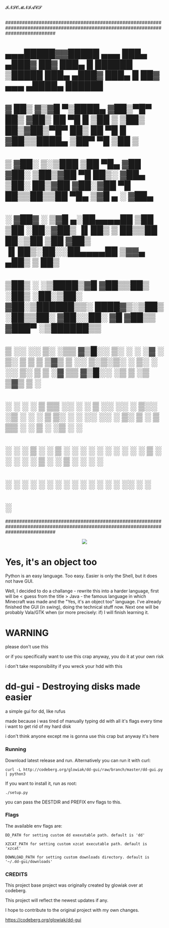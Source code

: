 ##
𝓘𝓝𝓢𝓞𝓜𝓝𝓘𝓐𝓒𝓢
##

##################################################################################################################################
#                                                                                                                                #
# ▄▄▄█████▓▓█████ ▄▄▄       ███▄ ▄███▓    ██▓ ███▄    █   ██████  ▒█████   ███▄ ▄███▓ ███▄    █  ██▓ ▄▄▄       ▄████▄    ██████  #
# ▓  ██▒ ▓▒▓█   ▀▒████▄    ▓██▒▀█▀ ██▒   ▓██▒ ██ ▀█   █ ▒██    ▒ ▒██▒  ██▒▓██▒▀█▀ ██▒ ██ ▀█   █ ▓██▒▒████▄    ▒██▀ ▀█  ▒██    ▒  #
# ▒ ▓██░ ▒░▒███  ▒██  ▀█▄  ▓██    ▓██░   ▒██▒▓██  ▀█ ██▒░ ▓██▄   ▒██░  ██▒▓██    ▓██░▓██  ▀█ ██▒▒██▒▒██  ▀█▄  ▒▓█    ▄ ░ ▓██▄    #
# ░ ▓██▓ ░ ▒▓█  ▄░██▄▄▄▄██ ▒██    ▒██    ░██░▓██▒  ▐▌██▒  ▒   ██▒▒██   ██░▒██    ▒██ ▓██▒  ▐▌██▒░██░░██▄▄▄▄██ ▒▓▓▄ ▄██▒  ▒   ██▒ #
#   ▒██▒ ░ ░▒████▒▓█   ▓██▒▒██▒   ░██▒   ░██░▒██░   ▓██░▒██████▒▒░ ████▓▒░▒██▒   ░██▒▒██░   ▓██░░██░ ▓█   ▓██▒▒ ▓███▀ ░▒██████▒▒ #
#   ▒ ░░   ░░ ▒░ ░▒▒   ▓▒█░░ ▒░   ░  ░   ░▓  ░ ▒░   ▒ ▒ ▒ ▒▓▒ ▒ ░░ ▒░▒░▒░ ░ ▒░   ░  ░░ ▒░   ▒ ▒ ░▓   ▒▒   ▓▒█░░ ░▒ ▒  ░▒ ▒▓▒ ▒ ░ #
#     ░     ░ ░  ░ ▒   ▒▒ ░░  ░      ░    ▒ ░░ ░░   ░ ▒░░ ░▒  ░ ░  ░ ▒ ▒░ ░  ░      ░░ ░░   ░ ▒░ ▒ ░  ▒   ▒▒ ░  ░  ▒   ░ ░▒  ░ ░ #
#   ░         ░    ░   ▒   ░      ░       ▒ ░   ░   ░ ░ ░  ░  ░  ░ ░ ░ ▒  ░      ░      ░   ░ ░  ▒ ░  ░   ▒   ░        ░  ░  ░   #
#             ░  ░     ░  ░       ░       ░           ░       ░      ░ ░         ░            ░  ░        ░  ░░ ░            ░   #
#                                                                                                             ░                  #
##################################################################################################################################

<p align="center"><img src="http://codeberg.org/glowiak/dd-gui/raw/branch/master/screenshot.bmp"></p>

# Yes, it's an object too

Python is an easy language. Too easy. Easier is only the Shell, but it does not have GUI.

Well, I decided to do a challange - rewrite this into a harder language, first will be < guess from the title > Java - the famous language in which Minecraft was made and the "Yes, it's an object too" language. I've already finished the GUI (in swing), doing the technical stuff now. Next one will be probably Vala/GTK when (or more precisely: if) I will finish learning it.

# WARNING

please don't use this

or if you specifically want to use this crap anyway, you do it at your own risk

i don't take responsibility if you wreck your hdd with this

# dd-gui - Destroying disks made easier

a simple gui for dd, like rufus

made because i was tired of manually typing dd with all it's flags every time i want to get rid of my hard disk

i don't think anyone except me is gonna use this crap but anyway it's here

### Running

Download latest release and run. Alternatively you can run it with curl:

	curl -L http://codeberg.org/glowiak/dd-gui/raw/branch/master/dd-gui.py | python3

If you want to install it, run as root:

	./setup.py

you can pass the DESTDIR and PREFIX env flags to this.

### Flags

The available env flags are:

	DD_PATH for setting custom dd exexutable path. default is 'dd'

	XZCAT_PATH for setting custom xzcat executable path. default is 'xzcat'

	DOWNLOAD_PATH for setting custom downloads directory. default is '~/.dd-gui/downloads'

### CREDITS

This project base project was originally created by glowiak over
at codeberg.

This project will reflect the newest updates if any.

I hope to contribute to the original project with my own changes.

https://codeberg.org/glowiak/dd-gui
